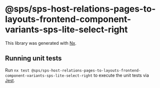 # @sps/sps-host-relations-pages-to-layouts-frontend-component-variants-sps-lite-select-right

This library was generated with [Nx](https://nx.dev).

## Running unit tests

Run `nx test @sps/sps-host-relations-pages-to-layouts-frontend-component-variants-sps-lite-select-right` to execute the unit tests via [Jest](https://jestjs.io).
